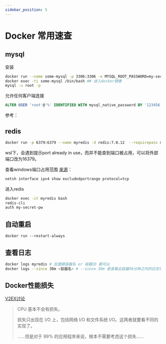 ```yaml
---
sidebar_position: 5
---
```


# Docker 常用速查


## mysql

安装

```bash
docker run --name some-mysql -p 3306:3306 -e MYSQL_ROOT_PASSWORD=my-secret-pw -d mysql:latest #tag 见docker hub
docker exec -ti some-mysql /bin/bash ## 进入docker镜像
mysql -u root -p
```

允许任何客户端连接

```sql
ALTER USER 'root'@'%' IDENTIFIED WITH mysql_native_password BY '123456';
```

参考：

[](https://zhuanlan.zhihu.com/p/158063202)

[](https://hub.docker.com/_/mysql/)

## redis

```bash
docker run -p 6379:6379 --name myredis -d redis:7.0.12  --requirepass my-secret-pw
```

wsl下，会遇到提示port already in use，而并不能查到端口被占用，可以将外部端口改为16379。

查看windows端口占用范围 [来源](https://cloud.tencent.com/developer/article/2006079)：
```bash
netsh interface ipv4 show excludedportrange protocol=tcp
```

进入redis

```bash
docker exec -it myredis bash 
redis-cli
auth my-secret-pw
```

## 自动重启
`docker run --restart-always` 

## 查看日志
```bash
docker logs myredis # 后面跟容器名 or 容器ID 都可以
docker logs --since 30m <容器名> # --since 30m 是查看此容器30分钟之内的日志情况。
```

## Docker性能损失

[V2EX讨论](https://www.v2ex.com/t/394313)

> CPU 基本不会有损失。
> 
> 损失只出现在 I/O 上，包括网络 I/O 和文件系统 I/O。这两者就要看不同的实现了。
> 
> ......但是对于 99% 的应用程序来说，根本不需要考虑这个损失……